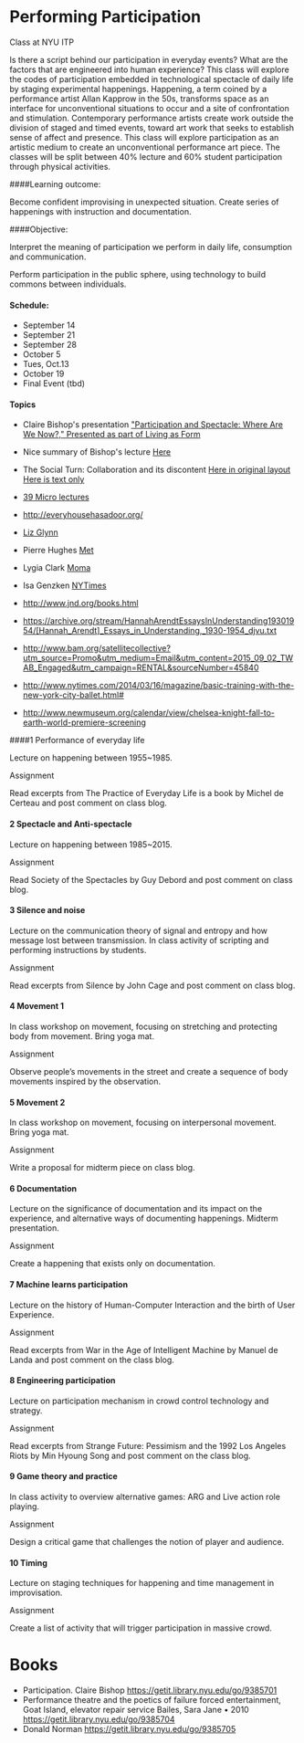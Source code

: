 # Performing Participation
Class at NYU ITP 

Is there a script behind our participation in everyday events? What are the factors that are engineered into human experience? This class will explore the codes of participation embedded in technological spectacle of daily life by staging experimental happenings. Happening, a term coined by a performance artist Allan Kapprow in the 50s, transforms space as an interface for unconventional situations to occur and a site of confrontation and stimulation. Contemporary performance artists create work outside the division of staged and timed events, toward art work that seeks to establish sense of affect and presence. This class will explore participation as an artistic medium to create an unconventional performance art piece. The classes will be split between 40% lecture and 60% student participation through physical activities. 

####Learning outcome: 

Become confident improvising in unexpected situation. Create series of happenings with instruction and documentation. 

####Objective: 

Interpret the meaning of participation we perform in daily life, consumption and communication. 

Perform participation in the public sphere, using technology to build commons between individuals.


#### Schedule: 

- September 14
- September 21
- September 28
- October 5
- Tues, Oct.13
- October 19
- Final Event (tbd) 


#### Topics 

- Claire Bishop's presentation ["Participation and Spectacle: Where Are We Now?," Presented as part of Living as Form](https://vimeo.com/24193060) 
- Nice summary of Bishop's lecture [Here](https://quigley.wordpress.com/2011/07/07/summary-of-%E2%80%9Cparticipation-and-spectacle%E2%80%9D-claire-bishop/)
- The Social Turn: Collaboration and its discontent [Here in original layout](https://www.gc.cuny.edu/CUNY_GC/media/CUNY-Graduate-Center/PDF/Art%20History/Claire%20Bishop/Social-Turn.pdf) [Here is text only](http://cam.usf.edu/CAM/exhibitions/2008_8_Torolab/Readings/The_Social_Turn_CBishop.pdf)

- [39 Micro lectures](https://getit.library.nyu.edu/go/9385763) 
- http://everyhousehasadoor.org/
- [Liz Glynn](http://www.paulacoopergallery.com/exhibitions/liz-glynn-2015-09-12/press-release)
- Pierre Hughes [Met](http://observer.com/2015/05/pierre-huyghe-on-why-he-chose-to-dig-up-the-mets-roof-garden/)

- Lygia Clark [Moma](http://www.nytimes.com/2014/05/16/arts/design/lygia-clarks-many-twists-and-turns-at-moma.html#)
- Isa Genzken [NYTimes](http://www.nytimes.com/2013/11/22/arts/design/isa-genzken-retrospective-at-museum-of-modern-art.html)

- http://www.jnd.org/books.html
- https://archive.org/stream/HannahArendtEssaysInUnderstanding19301954/[Hannah_Arendt]_Essays_in_Understanding,_1930-1954_djvu.txt
- http://www.bam.org/satellitecollective?utm_source=Promo&utm_medium=Email&utm_content=2015_09_02_TWAB_Engaged&utm_campaign=RENTAL&sourceNumber=45840
- http://www.nytimes.com/2014/03/16/magazine/basic-training-with-the-new-york-city-ballet.html#
- http://www.newmuseum.org/calendar/view/chelsea-knight-fall-to-earth-world-premiere-screening


####1 Performance of everyday life

Lecture on happening between 1955~1985.

Assignment

Read excerpts from The Practice of Everyday Life is a book by Michel de Certeau and post comment on class blog.

#### 2 Spectacle and Anti-spectacle

Lecture on happening between 1985~2015.

Assignment

Read Society of the Spectacles by Guy Debord and post comment on class blog.

#### 3 Silence and noise

Lecture on the communication theory of signal and entropy and how message lost between transmission. In class activity of scripting and performing instructions by students.

Assignment

Read excerpts from Silence by John Cage and post comment on class blog.

#### 4 Movement 1

In class workshop on movement, focusing on stretching and protecting body from movement. Bring yoga mat.

Assignment

Observe people’s movements in the street and create a sequence of body movements inspired by the observation.

#### 5 Movement 2

In class workshop on movement, focusing on interpersonal movement.
Bring yoga mat.

Assignment

Write a proposal for midterm piece on class blog.

#### 6 Documentation

Lecture on the significance of documentation and its impact on the experience, and alternative ways of documenting happenings. Midterm presentation.

Assignment

Create a happening that exists only on documentation.

#### 7 Machine learns participation

Lecture on the history of Human-Computer Interaction and the birth of User Experience.

Assignment

Read excerpts from War in the Age of Intelligent Machine by Manuel de Landa and post comment on the class blog.

#### 8 Engineering participation

Lecture on participation mechanism in crowd control technology and strategy.

Assignment

Read excerpts from Strange Future: Pessimism and the 1992 Los Angeles Riots by Min Hyoung Song and post comment on the class blog.

#### 9 Game theory and practice

In class activity to overview alternative games: ARG and Live action role playing.

Assignment

Design a critical game that challenges the notion of player and audience.

#### 10 Timing

Lecture on staging techniques for happening and time management in improvisation.

Assignment

Create a list of activity that will trigger participation in massive crowd.

# Books

- Participation. Claire Bishop https://getit.library.nyu.edu/go/9385701 
- Performance theatre and the poetics of failure forced entertainment, Goat Island, elevator repair service Bailes, Sara Jane • 2010 https://getit.library.nyu.edu/go/9385704 
- Donald Norman https://getit.library.nyu.edu/go/9385705 